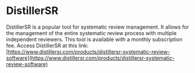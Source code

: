 # DistillerSR

DistillerSR is a popular tool for systematic review management.  It allows for the management of the entire systematic review process with multiple independent reviewers.  This tool is available with a monthly subscription fee. Access DistillerSR at this link: [https://www.distillersr.com/products/distillersr-systematic-review-software](https://www.distillersr.com/products/distillersr-systematic-review-software)
